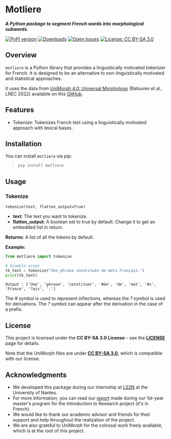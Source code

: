 # Motliere
***A Python package to segment French words into morphological subwords.***

[![PyPI version](https://badge.fury.io/py/motliere.svg)](https://badge.fury.io/py/motliere)
[![Downloads](https://static.pepy.tech/badge/motliere)](https://pepy.tech/project/motliere)
[![Open Issues](https://img.shields.io/github/issues/MorphSeg/Motliere.svg)](https://github.com/MorphSeg/Motliere/issues)
[![License: CC BY-SA 3.0](https://img.shields.io/badge/License-CC%20BY--SA%203.0-blue.svg)](https://creativecommons.org/licenses/by-sa/3.0/)


## Overview

`motliere` is a Python library that provides a linguistically motivated tokenizer for French. It is designed to be an alternative to non-linguistically motivated and statistical approaches.

It uses the data from [UniMorph 4.0: Universal Morphology](https://aclanthology.org/2022.lrec-1.89) (Batsuren et al., LREC 2022) available on this [GitHub](https://github.com/unimorph/fra).

## Features

- Tokenize: Tokenizes French text using a linguistically motivated approach with lexical bases.

## Installation

You can install `motliere` via pip:

>```bash
> pip install motliere
>```

## Usage

### Tokenize

`tokenize(text, flatten_output=True)`

- **text**: The text you want to tokenize.
- **flatten_output**: A boolean set to true by default. Change it to get an embedded list in return.

**Returns:** A list of all the tokens by default.

**Example:**

```python
from motliere import tokenize

# Example usage
tk_text = tokenize("Une phrase constituée de mots Français.")
print(tk_text)
```
`Output : ['Une', 'phrase', 'constituer', '#ée', 'de', 'mot', '#s', 'France', '?ais', '.']`

The *#* symbol is used to represent inflections, whereas the *?* symbol is used for derivations. The *?* symbol can appear after the derivation in the case of a prefix.

## License

This project is licensed under the **CC BY-SA 3.0 License** - see the **[LICENSE](https://creativecommons.org/licenses/by-sa/3.0/)** page for details.

Note that the UniMorph files are under **[CC BY-SA 3.0](https://creativecommons.org/licenses/by-sa/3.0/)**, which is compatible with our license.

## Acknowledgments
- We developed this package during our internship at [LS2N](https://www.ls2n.fr/) at the University of Nantes.
- For more information, you can read our [report](https://gitlab.com/m1atal/ter/-/blob/main/TER_2024_Rapport.pdf) made during our 1st-year master's program for the Introduction to Research project (it's in French).
- We would like to thank our academic advisor and friends for their support and help throughout the realization of the project.
- We are also grateful to UniMorph for the colossal work freely available, which is at the root of this project.
